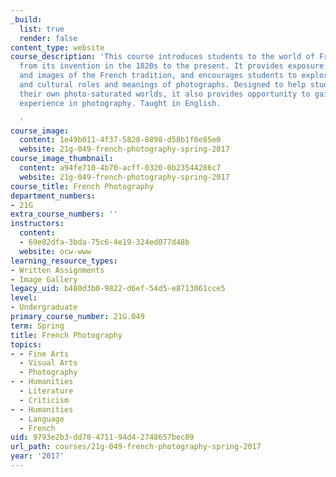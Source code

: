 ```yaml
---
_build:
  list: true
  render: false
content_type: website
course_description: 'This course introduces students to the world of French photography
  from its invention in the 1820s to the present. It provides exposure to major photographers
  and images of the French tradition, and encourages students to explore the social
  and cultural roles and meanings of photographs. Designed to help students navigate
  their own photo-saturated worlds, it also provides opportunity to gain practical
  experience in photography. Taught in English.

  '
course_image:
  content: 1e49b011-4f37-5828-8898-d58b1f8e85e0
  website: 21g-049-french-photography-spring-2017
course_image_thumbnail:
  content: a94fe710-4b70-acff-0320-0b23544286c7
  website: 21g-049-french-photography-spring-2017
course_title: French Photography
department_numbers:
- 21G
extra_course_numbers: ''
instructors:
  content:
  - 69e02dfa-3bda-75c6-4e19-324ed077d48b
  website: ocw-www
learning_resource_types:
- Written Assignments
- Image Gallery
legacy_uid: b480d3b0-9822-d6ef-54d5-e8713061cce5
level:
- Undergraduate
primary_course_number: 21G.049
term: Spring
title: French Photography
topics:
- - Fine Arts
  - Visual Arts
  - Photography
- - Humanities
  - Literature
  - Criticism
- - Humanities
  - Language
  - French
uid: 9793e2b3-dd78-4711-94d4-2748657bec09
url_path: courses/21g-049-french-photography-spring-2017
year: '2017'
---
```

